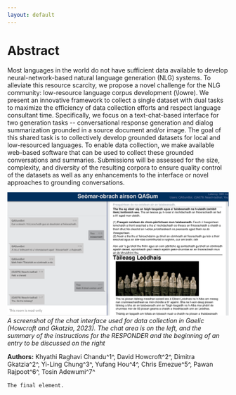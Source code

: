 ```yaml
---
layout: default
---
```


# Abstract
Most languages in the world do not have sufficient data available to develop neural-network-based natural language generation (NLG) systems.
To alleviate this resource scarcity, we propose a novel challenge for the NLG community: low-resource language corpus development (\lowre). 
We present an innovative framework to collect a single dataset with dual tasks to maximize the efficiency of data collection efforts and respect language consultant time. 
Specifically, we focus on a text-chat-based interface for two generation tasks -- conversational response generation and dialog 
summarization grounded in a source document and/or image. 
The goal of this shared task is to collectively develop grounded datasets for local and low-resourced languages.
To enable data collection, we make available web-based software that can be used to collect these grounded conversations and summaries.
Submissions will be assessed for the size, complexity, and diversity of the resulting corpora to ensure quality control of the datasets as well as any enhancements to the interface or novel approaches to grounding conversations.

![](assets/images/chess-screenshot.png)
*A screenshot of the chat interface used for data collection in Gaelic (Howcroft and Gkatzia, 2023). The chat area is on
the left, and the summary of the instructions for the RESPONDER and the beginning of an entry to be discussed on the right*

**Authors:**
Khyathi Raghavi Chandu^1^, David Howcroft^2^, Dimitra Gkatzia^2^,
Yi-Ling Chung^3^, Yufang Hou^4^, Chris Emezue^5^, Pawan Rajpoot^6^, Tosin Adewumi^7^


<!--
Text can be **bold**, _italic_, or ~~strikethrough~~.

[Link to another page](./another-page.html).

There should be whitespace between paragraphs.

There should be whitespace between paragraphs. We recommend including a README, or a file with information about your project.

# Header 1

This is a normal paragraph following a header. GitHub is a code hosting platform for version control and collaboration. It lets you and others work together on projects from anywhere.

## Header 2

> This is a blockquote following a header.
>
> When something is important enough, you do it even if the odds are not in your favor.

### Header 3

```js
// Javascript code with syntax highlighting.
var fun = function lang(l) {
  dateformat.i18n = require('./lang/' + l)
  return true;
}
```

```ruby
# Ruby code with syntax highlighting
GitHubPages::Dependencies.gems.each do |gem, version|
  s.add_dependency(gem, "= #{version}")
end
```

#### Header 4

*   This is an unordered list following a header.
*   This is an unordered list following a header.
*   This is an unordered list following a header.

##### Header 5

1.  This is an ordered list following a header.
2.  This is an ordered list following a header.
3.  This is an ordered list following a header.

###### Header 6

| head1        | head two          | three |
|:-------------|:------------------|:------|
| ok           | good swedish fish | nice  |
| out of stock | good and plenty   | nice  |
| ok           | good `oreos`      | hmm   |
| ok           | good `zoute` drop | yumm  |

### There's a horizontal rule below this.

* * *

### Here is an unordered list:

*   Item foo
*   Item bar
*   Item baz
*   Item zip

### And an ordered list:

1.  Item one
1.  Item two
1.  Item three
1.  Item four

### And a nested list:

- level 1 item
  - level 2 item
  - level 2 item
    - level 3 item
    - level 3 item
- level 1 item
  - level 2 item
  - level 2 item
  - level 2 item
- level 1 item
  - level 2 item
  - level 2 item
- level 1 item

### Small image

![Octocat](https://github.githubassets.com/images/icons/emoji/octocat.png)

### Large image

![Branching](https://guides.github.com/activities/hello-world/branching.png)


### Definition lists can be used with HTML syntax.

<dl>
<dt>Name</dt>
<dd>Godzilla</dd>
<dt>Born</dt>
<dd>1952</dd>
<dt>Birthplace</dt>
<dd>Japan</dd>
<dt>Color</dt>
<dd>Green</dd>
</dl>

```
Long, single-line code blocks should not wrap. They should horizontally scroll if they are too long. This line should be long enough to demonstrate this.
```
-->

```
The final element.
```
